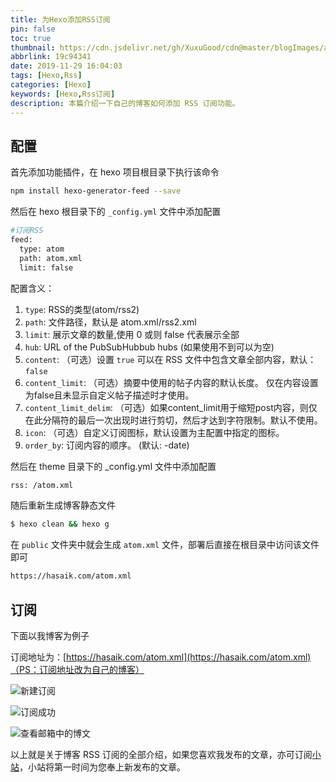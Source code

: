 ```yaml
---
title: 为Hexo添加RSS订阅
pin: false
toc: true
thumbnail: https://cdn.jsdelivr.net/gh/XuxuGood/cdn@master/blogImages/article-thumbnail/hexo.png
abbrlink: 19c94341
date: 2019-11-29 16:04:03
tags: [Hexo,Rss]
categories: [Hexo]
keywords: [Hexo,Rss订阅]
description: 本篇介绍一下自己的博客如何添加 RSS 订阅功能。
---
```


## 配置

首先添加功能插件，在 hexo 项目根目录下执行该命令
```BASH
npm install hexo-generator-feed --save
```

然后在 hexo 根目录下的 `_config.yml` 文件中添加配置
```BASH
#订阅RSS
feed:
  type: atom
  path: atom.xml
  limit: false
```

配置含义：
1.  `type`: RSS的类型(atom/rss2)
2.  `path`: 文件路径，默认是 atom.xml/rss2.xml
3.  `limit`: 展示文章的数量,使用 0 或则 false 代表展示全部
4.  `hub`: URL of the PubSubHubbub hubs (如果使用不到可以为空)
5.  `content`: （可选）设置 `true` 可以在 RSS 文件中包含文章全部内容，默认：`false`
6.  `content_limit`: （可选）摘要中使用的帖子内容的默认长度。 仅在内容设置为false且未显示自定义帖子描述时才使用。
7.  `content_limit_delim`: （可选）如果content_limit用于缩短post内容，则仅在此分隔符的最后一次出现时进行剪切，然后才达到字符限制。默认不使用。
8.  `icon`: （可选）自定义订阅图标，默认设置为主配置中指定的图标。
9.  `order_by`: 订阅内容的顺序。 (默认: -date)

然后在 theme 目录下的 _config.yml 文件中添加配置
```BASH
rss: /atom.xml
```

随后重新生成博客静态文件
```BASH
$ hexo clean && hexo g
```

在 `public` 文件夹中就会生成 `atom.xml` 文件，部署后直接在根目录中访问该文件即可
```BASH
https://hasaik.com/atom.xml
```

## 订阅

下面以我博客为例子

订阅地址为：[https://hasaik.com/atom.xml](https://hasaik.com/atom.xml)（PS：订阅地址改为自己的博客）

![新建订阅](https://s2.ax1x.com/2019/11/29/QAuHOO.png)

![订阅成功](https://s2.ax1x.com/2019/11/29/QAKg3t.png)

![查看邮箱中的博文](https://s2.ax1x.com/2019/11/29/QAKqg0.png)

以上就是关于博客 RSS 订阅的全部介绍，如果您喜欢我发布的文章，亦可订阅[小站](https://mailchi.mp/3ca18a2a9749/xuxuy)，小站将第一时间为您奉上新发布的文章。
